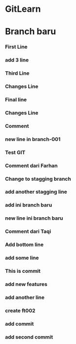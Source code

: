 # GitLearn
# Branch baru
### First Line
### add 3 line
### Third Line

### Changes Line
### Final line
### Changes Line

### Comment
### new line in branch-001
### Test GIT

### Comment dari Farhan
### Change to stagging branch
### add another stagging line
### add ini branch baru
### new line ini branch baru
### Comment dari Taqi

### Add bottom line

### add some line
### This is commit

### add new features
### add another line
### create ft002

### add commit
### add second commit